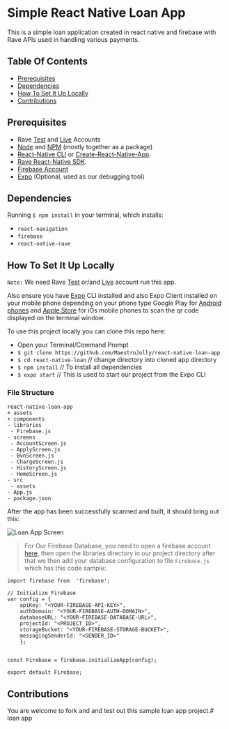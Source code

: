 # Simple React Native Loan App

This is a simple loan application created in react native and firebase with Rave APIs used in handling various payments.

## Table Of Contents
- [Prerequisites](#prerequisites)
- [Dependencies](#dependencies)
- [How To Set It Up Locally](#how-to-set-it-up-locally)
- [Contributions](#contributions)

## Prerequisites

- Rave [Test](https://ravesandbox.flutterwave.com) and [Live](https://rave.flutterwave.com/) Accounts
- [Node](https://nodejs.org/) and [NPM](https://www.npmjs.com/) (mostly together as a package)
- [React-Native CLI](https://www.npmjs.com/package/react-native-cli) or [Create-React-Native-App](https://facebook.github.io/react-native/docs/getting-started.html).
- [Rave React-Native SDK](https://github.com/Flutterwave/rave-react-native).
- [Firebase Account](https://firebase.google.com/)
- [Expo](https://expo.io) (Optional, used as our debugging tool)

## Dependencies

Running `$ npm install` in your terminal, which installs:

- `react-navigation`
- `firebase`
- `react-native-rave`

## How To Set It Up Locally

`Note:` We need Rave [Test](https://ravesandbox.flutterwave.com) or/and [Live](https://rave.flutterwave.com/) account run this app.

Also ensure you have [Expo](https://expo.io) CLI installed and also Expo Client installed on your mobile phone depending on your phone type Google Play for [Android phones](https://play.google.com/store/apps/details?id=host.exp.exponent&referrer=www) and [Apple Store](https://itunes.apple.com/app/apple-store/id982107779) for iOs mobile phones to scan the qr code displayed on the terminal window.

To use this project locally you can clone this repo here:

- Open your Terminal/Command Prompt
- ```$ git clone https://github.com/MaestroJolly/react-native-loan-app```
- ```$ cd react-native-loan``` // change directory into cloned app directory
- ```$ npm install``` // To install all dependencies
- ```$ expo start``` // This is used to start our project from the Expo CLI

### File Structure

```
react-native-loan-app
+ assets
+ components
- libraries
 - Firebase.js
- screens
 - AccountScreen.js
 - ApplyScreen.js
 - BvnScreen.js
 - ChargeScreen.js
 - HistoryScreen.js
 - HomeScreen.js
- src
 - assets
- App.js
- package.json
```

After the app has been successfully scanned and built, it should bring out this:

<img src="https://res.cloudinary.com/maestrojolly/image/upload/v1541283311/loan-app/Loan-Apps-Screens.jpg" style="text-align: center; max-height: 400;" alt="Loan App Screen">

> For Our Firebase Database, you need to open a firebase account [here](https://firebase.google.com/), then open the libraries directory in our project directory after that we then add your database configuration to file `Firebase.js` which has this code sample:

```
import firebase from  'firebase';

// Initialize Firebase
var config = {
    apiKey: "<YOUR-FIREBASE-API-KEY>",
    authDomain: "<YOUR-FIREBASE-AUTH-DOMAIN>",
    databaseURL: "<YOUR-FIREBASE-DATABASE-URL>",
    projectId: "<PROJECT_ID>",
    storageBucket: "<YOUR-FIREBASE-STORAGE-BUCKET>",
    messagingSenderId: "<SENDER_ID>"
    };
    

const Firebase = firebase.initializeApp(config);

export default Firebase;

```

## Contributions

You are welcome to fork and and test out this sample loan app project.#   l o a n   a p p  
 